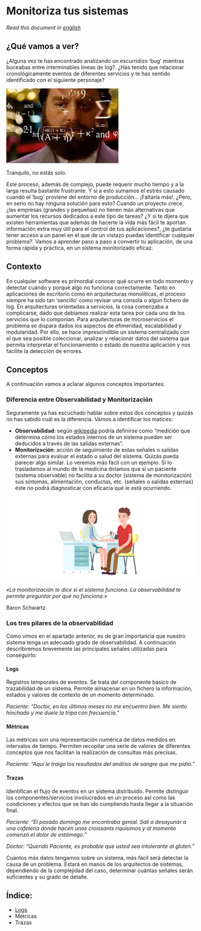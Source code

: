 # Monitoriza tus sistemas

*Read this document in [english](https://github.com/peterm85/monitoring/blob/master/README_en.md)*

## ¿Qué vamos a ver?

¿Alguna vez te has encontrado analizando un escurridizo ‘bug’ mientras buceabas entre interminables líneas de log?. ¿Has tenido que relacionar cronológicamente eventos de diferentes servicios y te has sentido identificado con el siguiente personaje?

<img src="doc/thinking.jpg" alt="Thinking"/>

Tranquilo, no estás solo.

Este proceso, además de complejo, puede requerir mucho tiempo y a la larga resulta bastante frustrante. Y si a esto sumamos el estrés causado cuando el ‘bug’ proviene del entorno de producción... ¡Faltaría más!.
¿Pero, en serio no hay ninguna solución para esto? Cuando un proyecto crece, ¿las empresas (grandes y pequeñas) no tienen más alternativas que aumentar los recursos dedicados a este tipo de tareas?
¿Y si te dijera que existen herramientas que además de hacerte la vida más fácil te aportan información extra muy útil para el control de tus aplicaciones?, ¿te gustaría tener acceso a un panel en el que de un vistazo puedas identificar cualquier problema?. Vamos a aprender paso a paso a convertir tu aplicación, de una forma rápida y práctica, en un sistema monitorizado eficaz.

## Contexto

En cualquier software es primordial conocer qué ocurre en todo momento y detectar cuándo y porqué algo no funciona correctamente. Tanto en aplicaciones de escritorio como en arquitecturas monolíticas, el proceso siempre ha sido tan ‘sencillo’ como revisar una consola o algún fichero de log. En arquitecturas orientadas a servicios, la cosa comenzaba a complicarse, dado que debíamos realizar esta tarea por cada uno de los servicios que lo componían. Para arquitecturas de microservicios el problema se dispara dados los aspectos de efimeridad, escalabilidad y modularidad. Por ello, se hace imprescindible un sistema centralizado con el que sea posible coleccionar, analizar y relacionar datos del sistema que permita interpretar el funcionamiento o estado de nuestra aplicación y nos facilite la detección de errores.

## Conceptos

A continuación vamos a aclarar algunos conceptos importantes:

### Diferencia entre Observabilidad y Monitorización

Seguramente ya has escuchado hablar sobre estos dos conceptos y quizás no has sabido cuál es la diferencia. Vamos a identificar los matices:
- **Observabilidad**: según [wikipedia](https://es.wikipedia.org/wiki/Observabilidad) podría definirse como “medición que determina cómo los estados internos de un sistema pueden ser deducidos a través de las salidas externas”.
- **Monitorización**: acción de seguimiento de estas señales o salidas externas para evaluar el estado o salud del sistema.
Quizás pueda parecer algo similar. Lo veremos más fácil con un ejemplo. Si lo trasladamos al mundo de la medicina diríamos que si un paciente (sistema observable) no facilita a su doctor (sistema de monitorización) sus síntomas, alimentación, conductas, etc. (señales o salidas externas) éste no podrá diagnosticar con eficacia qué le está ocurriendo.

<img src="doc/doctor.png" alt="Doctor"/>

*«La monitorización te dice si el sistema funciona. La observabilidad te permite preguntar por qué no funciona.»*

Baron Schwartz

### Los tres pilares de la observabilidad
Como vimos en el apartado anterior, es de gran importancia que nuestro sistema tenga un adecuado grado de observabilidad. A continuación describiremos brevemente las principales señales utilizadas para conseguirlo:

#### Logs
Registros temporales de eventos. Se trata del componente básico de trazabilidad de un sistema. Permite almacenar en un fichero la información, estados y valores de contexto de un momento determinado.

*Paciente: “Doctor, en los últimos meses no me encuentro bien. Me siento hinchado y me duele la tripa con frecuencia.”*

#### Métricas
Las métricas son una representación numérica de datos medidos en intervalos de tiempo. Permiten recopilar una serie de valores de diferentes conceptos que nos facilitan la realización de consultas más precisas.

*Paciente: “Aquí le traigo los resultados del análisis de sangre que me pidió.”*

#### Trazas
Identifican el flujo de eventos en un sistema distribuido. Permite distinguir los componentes/servicios involucrados en un proceso así como las condiciones y efectos que se han ido cumpliendo hasta llegar a la situación final.

*Paciente: “El pasado domingo me encontraba genial. Salí a desayunar a una cafetería donde hacen unos croissants riquísimos y al momento comenzó el dolor de estómago.”*

*Doctor: “Querido Paciente, es probable que usted sea intolerante al gluten.”*

Cuantos más datos tengamos sobre un sistema, más fácil será detectar la causa de un problema. Estará en manos de los arquitectos de sistemas, dependiendo de la complejidad del caso, determinar cuántas señales serán suficientes y su grado de detalle. 

## Índice:

- [Logs](https://github.com/peterm85/monitoring/blob/master/logging/README.md)
- Métricas
- Trazas

